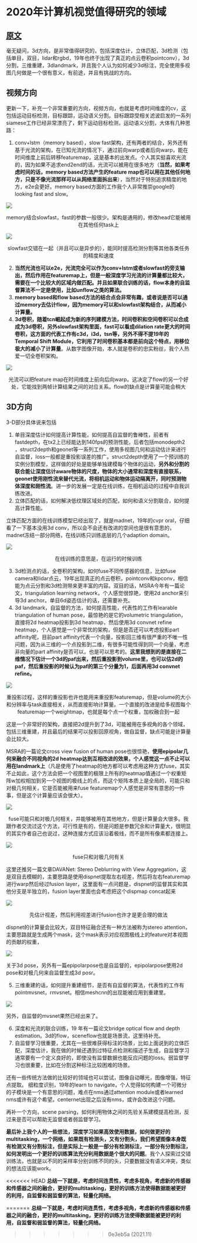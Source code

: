 # 2020年计算机视觉值得研究的领域

## [原文](https://www.zhihu.com/question/366016644/answer/971983556)

毫无疑问，3d方向，是非常值得研究的，包括深度估计，立体匹配，3d检测（包括单目，双目，lidar和rgbd，19年也终于出现了真正的点云卷积pointconv），3d分割，三维重建，3dlandmark，并且我个人认为如何减少3d标注，完全使用多视图几何做是一个很有意义，有前途，并且有挑战的方向。

## 视频方向

更新一下，补充一个非常重要的方向，视频方向，也就是考虑时间维度的cv，这包括运动目标检测，目标跟踪，运动语义分割。目标跟踪受相关滤波启发的一系列siamese工作已经非常漂亮了，剩下运动目标检测，运动语义分割，大体有几种思路：

1. conv+lstm（memory based），slow fast架构，还有两者的结合，另外还有基于光流的架构，在已知光流的情况下，通过前向warp或者后向warp，能在时间维度上前后转移featuremap，这是基本的出发点。个人其实挺喜欢光流的，因为如果不追求end2end的话，光流可以被用在很多地方（**当然，如果考虑时间的话，memory based方法产生的feature map也可以用在其他任何地方，只是不像光流那样可以从网络里面拆出来**），当然对于特别追求精度的地方，e2e会更好。memory based方面的工作我个人非常推崇google的looking fast and slow。

![](assets/20210824190857.png)

<center>memory结合slowfast，fast的参数一般很少。架构是通用的，修改head它能被用在其他任何task上</center>

![](assets/20210824191124.png)

<center>slowfast交错在一起（并且可以是异步的），能同时提高检测分割等其他各类任务的精度和速度</center>

2. **当然光流也可以e2e，光流完全可以作为conv+lstm或者slowfast的旁支输出，然后作用在featuremap上，但是一般深度学习光流的计算量都比较大，需要在一个比较大的区域内做匹配。并且如果联合训练的话，flow本身的自监督算法不一定是使用，比如unflow之类的算法。**
3. **memory based和flow based方法的结合点会非常有趣，或者说是否可以通过memory去估计flow，因为memory可以和slowfast架构结合，从而减小计算量。**
4. **3d卷积，随着tcn崛起成为新的序列建模方法，时间卷积和空间卷积可以合成成为3d卷积，另外slowfast架构里面，fast可以看成dilation rate更大的时间卷积，这方面的代表工作有c3d，i3d，tsn等，另外不得不提19年的Temporal Shift Module，它利用了时间卷积基本都是前向这个特点，用移位极大的减小了计算量**。从数字图像开始，本人就是卷积的忠实粉丝，我个人热爱一切全卷积架构。

![](assets/20210824191510.png)

<center>光流可以把feature map在时间维度上前向后向warp。这决定了flow的另一个好处，它能找到两帧计算结果之间的对应关系。flow的缺点是计算量可能会稍大</center>

## 3D方向

3-D部分具体说来包括

1. 单目深度估计如何提高计算性能，如何提高自监督的鲁棒性，前者有fastdepth，在tx2上已经能达到140fps的预测性能，后者包括monodepth2 ，struct2depth和geonet等一系列工作，使用多视图几何和运动估计来进行自监督，loss一般都是重投影误差的推广。struct2depth使用了一个预训练的实例分割模型，这样做的好处是能够单独建模每个物体的运动，**另外和分割的联合能让深度估计aware物体的尺度，物体的大小通常和深度有直接联系，geonet使用刚性流来替代光流，将相机运动和物体运动隔离开，同时预测物体深度和刚性流**。进一步的发展一定是在线训练，在相机运动的过程中自我训练改进。
2. 立体匹配的话，如何解决低纹理区域处的匹配，如何和语义分割联合，如何提高计算性能。

立体匹配方面的在线训练模型已经出现了，就是madnet，19年的cvpr oral，仔细看了一下基本没用3d conv，所以会不会还有改进的空间也是很有意思的，madnet冻结一部分网络，在线训练只训练底层的几个adaption domain。

![](assets/20210824191828.png)

<center>在线训练的意思是，在运行的时候训练</center>

3. 3d检测点的话，全卷积的架构，如何fuse不同传感器的信息，比如fuse camera和lidar点云，19年出现真正的点云卷积，pointconv和kpconv，相信能为点云分割和3d检测带来更丰富的内容。双目的话，MSRA今年有一篇论文，triangulation learning network，个人感觉很惊艳，使用2d anchor来引导3d anchor。单目6d姿态估计的话，还需要补充。
4. 3d landmark，自监督的方法，如何提高性能，代表性的工作有learable triangulation of human pose，最惊艳的是它的volumetric triangulation，直接将2d heatmap投影到3d heatmap，然后使用3d convnet refine heatmap，个人感觉是一个非常优的架构，但是是否还可以考虑投影part affinity呢，目前part affinity代表一个向量，投影回三维有很严重的不唯一性问题，因为从三维的一个点投影到二维，有很多可能性得到同一个向量，考虑非向量的part affinity是否可以，也是可以思考的。**这里我想到的是直接在二维情况下估计一个3d的paf出来，然后重投影到volume里，也可以估2d的paf，然后重投影的时候认为paf的第三个分量为1，后面再用3d convnet refine。**

![](assets/v2-96d31962c712828c0bd0e0f680558315_720w.webp.gif)

<center>重投影过程，这样的重投影也许也能用来重投影featuremap，但是volume的大小和分辨率与task直接相关，从而直接影响计算量。一个直接的改进是给多视图每个featuremap一个weightmap，也就是每个点一个权重，加权融合到一起</center>

这是一个非常好的架构，直接把2d提升到了3d，可能被用在多视角的各个领域，包括三维重建，并且最后的结果可以投影回原视角，做自监督，缺点可能是计算量会比较大。

MSRA的一篇论文cross view fusion of human pose也很惊艳，**使用epipolar几何来融合不同视角的2d heatmap达到互相改进的效果，个人感觉这一点不止可以用在landmark上**（凡是使用了heatmap的地方都可以考虑用这种方式fuse，其实不止如此，这个方法会把一个视图里的极限上所有的heatmap值通过一个权重矩阵w加权相加到另一个视图的极线上的点，而这个矩阵本质上是全局的，可能只和对极几何相关，它是否能被用来fuse featuremap个人感觉是非常有意思的一件事，但是这个计算量应该会很大）。

![](assets/20210824192146.png)

<center>fuse可能只和对极几何相关，并能够被用在其他地方，但是计算量会大很多。我跟作者交流过这个方法，可行性是有的，但是问题是参数冗余和计算量大，很明显的其实作者自己也说过，这种连接方式应该沿着极线，而不是所有像素都连接上。</center>

![](assets/20210824192206.png)

<center>fuse只和对极几何有关</center>

这里还推另一篇文章DAVANet: Stereo Deblurring with View Aggregation，这是双目去模糊的，主要思路是使用dispnet提取左右视差，然后将左右featuremap进行warp然后经过fusion layer，这里面有一点问题是，dispnet的监督其实和其他分支是半独立的，fusion layer里面也会考虑把这个dispmap concat起来

![](assets/20210824192228.png)

<center>先估计视差，然后利用视差进行fusion也许才是更合理的做法</center>

dispnet的计算量会比较大，双目特征融合还有一种方法被称为stereo attention，主要思路就是生成两个mask，这个mask表示对应视图极线上的feature对本视图的贡献的权重，

![](assets/20210824192255.png)

关于3d pose，另外有一篇epipolarpose也是自监督的，epipolarpose使用2d pose和对极几何来自监督生成3d posr。

5. 三维重建的话，如何提升重建细节，是否有自监督的算法，代表性的工作有pointmvsnet，rmvsnet。相信meshcnn的出现能被应用到重建里。

![](assets/20210824192320.png)

另外，自监督的mvsnet果然已经出来了。

6. 深度和光流的联合训练，19 年有一篇论文bridge optical flow and depth estimation。3d的flow，sceneflow也就是场景流，这里待补充。
7. 自监督学习很重要，尤其在一些很难获得标注的场景，比如上面说到的立体匹配，深度估计，我在做的时候还遇到过特征点检测和描述子生成，自监督学习通常要有一个定义良好的，即使没有监督数据也能反应问题的loss。弱监督学习也很重要，比如在分割这种标注比较困难的场景。

还有一些传统方法做的比较好的领域也可以尝试，图像自动曝光，图像增强，特征点提取。
细粒度识别，19年的learn to navigate，个人觉得如何构建一个可微分的子模块是一个有意思的问题，难点在nms通过attention module或者learned nms或许有这个希望。centernet出现之后没有nms，或许会改进这个问题。

再补一个方向，scene parsing，如何利用物体之间的先验关系建模提高检测，反过来是否可以帮助无监督或者弱监督学习。

**最后补上我个人的一些想法，深度学习如果高效使用数据，如何做更好的multitasking，一个网络，如果既有检测头，又有分割头，我们希望图像本身既有检测又有分割标注，但是实际上一般是一部分有检测标注，一部分有分割标注，如何发明出一个更好的训练算法充分利用数据是个很大的问题**。我个人探索过交错训练法，也就是以不同的采样率分别训练不同的头，只要数据没有语义冲突，类似的想法应该能work。

<<<<<<< HEAD
**总结一下就是，考虑时间连贯性，考虑多视角，考虑新的传感器和传感器之间的融合，更好的multitasking，更好的训练方法使得数据能被更好的利用，自监督和弱监督的算法，轻量化网络。**

=======
**总结一下就是，考虑时间连贯性，考虑多视角，考虑新的传感器和传感器之间的融合，更好的multitasking，更好的训练方法使得数据能被更好的利用，自监督和弱监督的算法，轻量化网络。**
>>>>>>> 0e3eb5a (2021.11)
